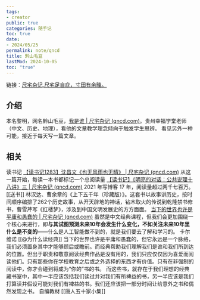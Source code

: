 ```yaml
---
tags:
- creator
public: true
categories: 随手记
toc: true
date:
- 2024/05/25
permalink: note/qncd
title: 黔山毛豆
lastMod: 2024-10-05
toc: "true"
---
```


链接：[尺宅杂记,尺宅足自庇，寸田有余畦。](http://www.qncd.com/)
<!--more-->
## 介绍
本名黎明，网名黔山毛豆，[我是谁 | 尺宅杂记 (qncd.com)](http://www.qncd.com/?p=5251)。贵州幸福学堂老师（中文、历史、地理），看他的文章教学理念倾向于触发学生思辨。
看见另外一种可能，接近于每天写一篇文章。
## 相关
读书记
[【读书记1283】沈昌文《也无风雨也无晴》 | 尺宅杂记 (qncd.com)](http://www.qncd.com/?p=7596) 从这一篇开始，每读一本书都标记一个总阅读量
[【读书记】《明亮的对话：公共说理十八讲》三 | 尺宅杂记 (qncd.com)](http://www.qncd.com/?p=5022) 2021 年写博客 17 年，阅读量超过两千七百万。
[[送书]] 林汉达、曹余章的《上下五千年（珍藏版）》。这套书以故事讲历史，按时间顺序编排了262个历史故事，从开天辟地的神话，钻木取火的传说到乾隆禁书修书，曹雪芹写《红楼梦》，涉及到中国文明发展史的方方面面。
[当下的世界也许是平庸和愚蠢的 | 尺宅杂记 (qncd.com)](http://www.qncd.com/?p=7410)
虽然是中文经典课程，但我们会更加围绕一个核心来进行，即**与其试图预测未来10年会发生什么变化，不如关注未来10年里什么是不变的**——什么是人工智能做不到的，就是我们要去了解和学习的。
卡尔维诺 [[@为什么读经典]]
当下的世界也许是平庸和愚蠢的，但它永远是一个脉络，我们必须置身其中才能够顾后或瞻前。而经典帮助我们理解我们是谁和我们所到达的位置。但出于职责和敬意阅读经典作品是没有用的，我们只应仅仅因为喜爱而阅读他们。只有那些你在学校教育之后或之外选择的东西才有价值。只有在非强制的阅读中，你才会碰到将成为“你的”书的书。
而这些书，就存在于我们理想的经典藏书室中，其中一半应该包括我们读过并对我们有所裨益的书，另一半应该是我们打算读并假设可能对我们有裨益的书。我们还应该把一部分时间让给意外之书和偶然发现之书。
自编教材 [[唐人五十家小集]]